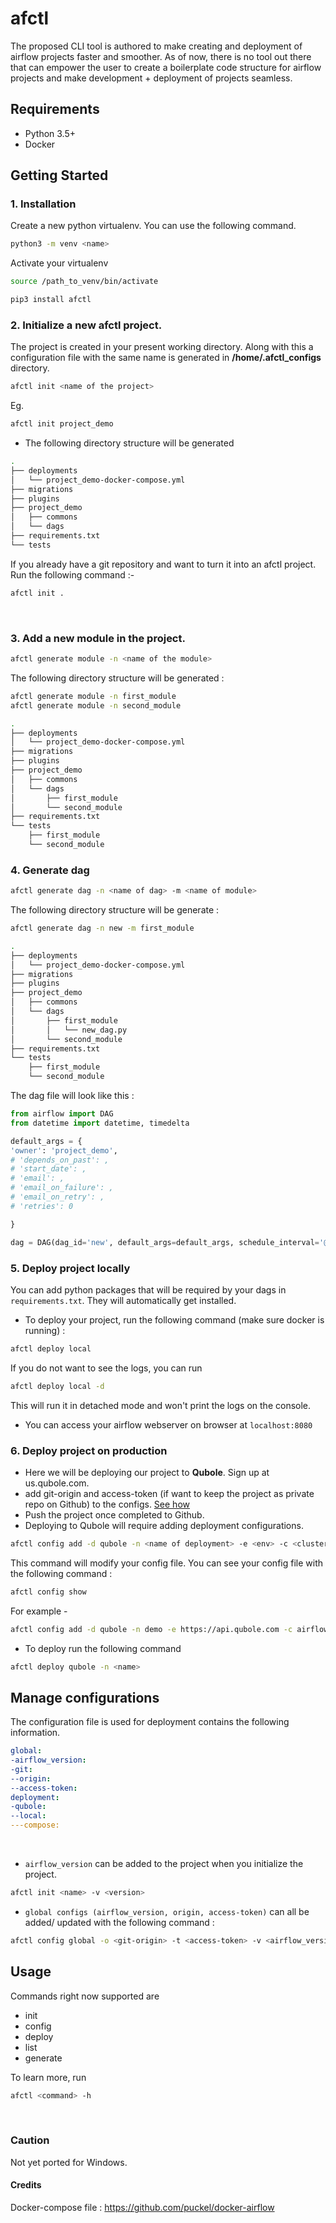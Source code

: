 # afctl

The proposed CLI tool is authored to make creating and deployment of airflow projects faster and smoother. 
As of now, there is no tool out there that can empower the user to create a boilerplate code structure for airflow 
projects and make development + deployment of projects seamless.

## Requirements
* Python 3.5+
* Docker

## Getting Started
### 1. Installation

Create a new python virtualenv. You can use the following command. <br />
```bash
python3 -m venv <name>
```
Activate your virtualenv<br/>
```bash
source /path_to_venv/bin/activate
```

```bash
pip3 install afctl
```

### 2. Initialize a new afctl project. 
The project is created in your present working directory. Along with this a configuration file with the same name is 
generated in **/home/.afctl_configs** directory.


```bash
afctl init <name of the project>
```
Eg.
```bash
afctl init project_demo
```
* The following directory structure will be generated
```bash
.
├── deployments
│   └── project_demo-docker-compose.yml
├── migrations
├── plugins
├── project_demo
│   ├── commons
│   └── dags
├── requirements.txt
└── tests
```

If you already have a git repository and want to turn it into an afctl project.
Run the following command :-
```bash
afctl init .
```
<br>

### 3. Add a new module in the project.

```bash
afctl generate module -n <name of the module>
```

The following directory structure will be generated :

```bash
afctl generate module -n first_module
afctl generate module -n second_module

.
├── deployments
│   └── project_demo-docker-compose.yml
├── migrations
├── plugins
├── project_demo
│   ├── commons
│   └── dags
│       ├── first_module
│       └── second_module
├── requirements.txt
└── tests
    ├── first_module
    └── second_module

```

### 4. Generate dag
```bash
afctl generate dag -n <name of dag> -m <name of module>
```

The following directory structure will be generate :

```bash
afctl generate dag -n new -m first_module

.
├── deployments
│   └── project_demo-docker-compose.yml
├── migrations
├── plugins
├── project_demo
│   ├── commons
│   └── dags
│       ├── first_module
│       │   └── new_dag.py
│       └── second_module
├── requirements.txt
└── tests
    ├── first_module
    └── second_module
```

The dag file will look like this :

```python
from airflow import DAG
from datetime import datetime, timedelta

default_args = {
'owner': 'project_demo',
# 'depends_on_past': ,
# 'start_date': ,
# 'email': ,
# 'email_on_failure': ,
# 'email_on_retry': ,
# 'retries': 0

}

dag = DAG(dag_id='new', default_args=default_args, schedule_interval='@once')
```

### 5. Deploy project locally

You can add python packages that will be required by your dags in `requirements.txt`. They will automatically get
installed.

* To deploy your project, run the following command (make sure docker is running) :

```bash
afctl deploy local
```

If you do not want to see the logs, you can run 
```bash
afctl deploy local -d
```
This will run it in detached mode and won't print the logs on the console.

* You can access your airflow webserver on browser at `localhost:8080`

### 6. Deploy project on production 

* Here we will be deploying our project to **Qubole**. Sign up at us.qubole.com.
* add git-origin and access-token (if want to keep the project as private repo
on Github) to the configs. [See how](#manage-configurations)
* Push the project once completed to Github.
* Deploying to Qubole will require adding deployment configurations.

```bash
afctl config add -d qubole -n <name of deployment> -e <env> -c <cluster-label> -t <auth-token>
```
This command will modify your config file. You can see your config file with the following command :
```bash
afctl config show
```

For example - 
```bash
afctl config add -d qubole -n demo -e https://api.qubole.com -c airflow_1102 -t khd34djs3
```

* To deploy run the following command
```bash
afctl deploy qubole -n <name>
```

## Manage configurations

The configuration file is used for deployment contains the following information.
```yaml
global:
-airflow_version:
-git:
--origin:
--access-token:
deployment:
-qubole:
--local:
---compose:
```
<br>

* `airflow_version` can be added to the project when you initialize the project.
```bash
afctl init <name> -v <version>
```

* `global configs (airflow_version, origin, access-token)` can all be added/ updated with the following command :

```bash
afctl config global -o <git-origin> -t <access-token> -v <airflow_version>
``` 

## Usage

Commands right now supported are
* init
* config
* deploy
* list
* generate

To learn more, run 
```bash
afctl <command> -h
```
<br>

### Caution
Not yet ported for Windows.

#### Credits
Docker-compose file : https://github.com/puckel/docker-airflow 

